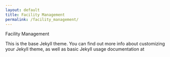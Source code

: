 ```yaml
---
layout: default
title: Facility Management
permalink: /facility_management/
---
```


Facility Management

This is the base Jekyll theme. You can find out more info about customizing your Jekyll theme, as well as basic Jekyll usage documentation at